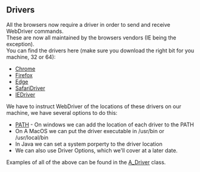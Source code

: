 ## Drivers

All the browsers now require a driver in order to send and receive WebDriver commands.<br>
These are now all maintained by the browsers vendors (IE being the exception). <br>
You can find the drivers here (make sure you download the right bit for you machine, 32 or 64):
 * [Chrome](https://sites.google.com/a/chromium.org/chromedriver/downloads)
 * [Firefox](https://github.com/mozilla/geckodriver/releases)
 * [Edge](https://developer.microsoft.com/en-us/microsoft-edge/tools/webdriver/)
 * [SafariDriver](https://developer.apple.com/library/content/releasenotes/General/WhatsNewInSafari/Articles/Safari_10_0.html#//apple_ref/doc/uid/TP40014305-CH11-SW31)
 * [IEDriver](https://github.com/SeleniumHQ/selenium/wiki/InternetExplorerDriver)

 We have to instruct WebDriver of the locations of these drivers on our machine, we have several options to do this:
 * [PATH](https://stackoverflow.com/questions/44272416/how-to-add-a-folder-to-path-environment-variable-in-windows-10-with-screensho) - On windows we can add the location of each driver to the PATH
 * On A MacOS we can put the driver executable in /usr/bin or /usr/local/bin
 * In Java we can set a system porperty to the driver location
 * We can also use Driver Options, which we'll cover at a later date.
 
 Examples of all of the above can be found in the [A_Driver](https://github.com/FriendlyTester/Selenium-WebDriver-Examples/blob/master/java/src/test/java/drivers/A_Driver.java) class.